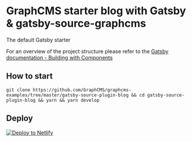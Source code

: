 # GraphCMS starter blog with Gatsby & gatsby-source-graphcms
The default Gatsby starter

For an overview of the project structure please refer to the [Gatsby documentation - Building with Components](https://www.gatsbyjs.org/docs/building-with-components/)

## How to start
```
git clone https://github.com/GraphCMS/graphcms-examples/tree/master/gatsby-source-plugin-blog && cd gatsby-source-plugin-blog && yarn && yarn develop
```

## Deploy

[![Deploy to Netlify](https://www.netlify.com/img/deploy/button.svg)](https://app.netlify.com/start/deploy?repository=https://github.com/GraphCMS/graphcms-examples/tree/master/gatsby-source-plugin-blog)
